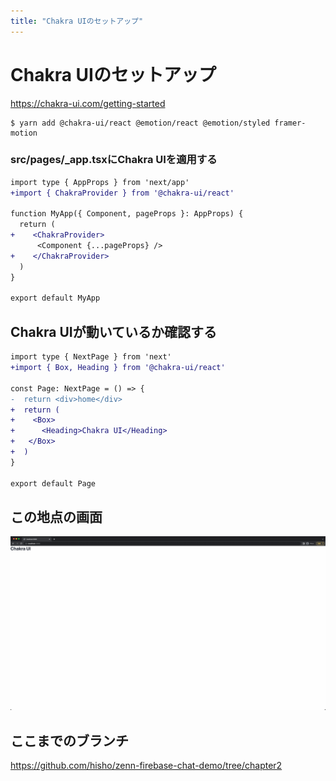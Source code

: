 ```yaml
---
title: "Chakra UIのセットアップ"
---
```


# Chakra UIのセットアップ

https://chakra-ui.com/getting-started

```shell
$ yarn add @chakra-ui/react @emotion/react @emotion/styled framer-motion
```

### src/pages/_app.tsxにChakra UIを適用する

```diff tsx:src/pages/_app.tsx
import type { AppProps } from 'next/app'
+import { ChakraProvider } from '@chakra-ui/react'

function MyApp({ Component, pageProps }: AppProps) {
  return (
+    <ChakraProvider>
      <Component {...pageProps} />
+    </ChakraProvider>
  )
}

export default MyApp
```

## Chakra UIが動いているか確認する

```diff tsx:src/pages/index.tsx
import type { NextPage } from 'next'
+import { Box, Heading } from '@chakra-ui/react'

const Page: NextPage = () => {
-  return <div>home</div>
+  return (
+    <Box>
+      <Heading>Chakra UI</Heading>
+   </Box>
+  )
}

export default Page
```

## この地点の画面
![](/images/firebase-chat-book/chapter2-01.png)

## ここまでのブランチ
https://github.com/hisho/zenn-firebase-chat-demo/tree/chapter2